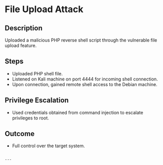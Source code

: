 # File Upload Attack

## Description
Uploaded a malicious PHP reverse shell script through the vulnerable file upload feature.

## Steps
- Uploaded PHP shell file.
- Listened on Kali machine on port 4444 for incoming shell connection.
- Upon connection, gained remote shell access to the Debian machine.

## Privilege Escalation
- Used credentials obtained from command injection to escalate privileges to root.

## Outcome
- Full control over the target system.
````

---
